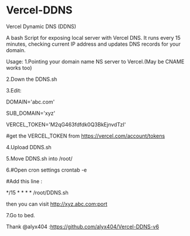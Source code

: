 # Vercel-DDNS
Vercel Dynamic DNS (DDNS)


A bash Script for exposing local server with Vercel DNS. It runs every 15 minutes, checking current IP address and updates DNS records for your domain.

Usage:
1.Pointing your domain name NS server to Vercel.(May be CNAME works too)

2.Down the DDNS.sh

3.Edit:

DOMAIN='abc.com'

SUB_DOMAIN='xyz'

VERCEL_TOKEN='M2qG463fdfdk0Q3BkEjnvdTzI'

#get the VERCEL_TOKEN from https://vercel.com/account/tokens

4.Upload DDNS.sh

5.Move DDNS.sh into /root/

6.#Open cron settings crontab -e

#Add this line :

*/15 * * * * /root/DDNS.sh

then you can visit  http://xyz.abc.com:port 

7.Go to bed.


Thank @alyx404  :https://github.com/alyx404/Vercel-DDNS-v6
